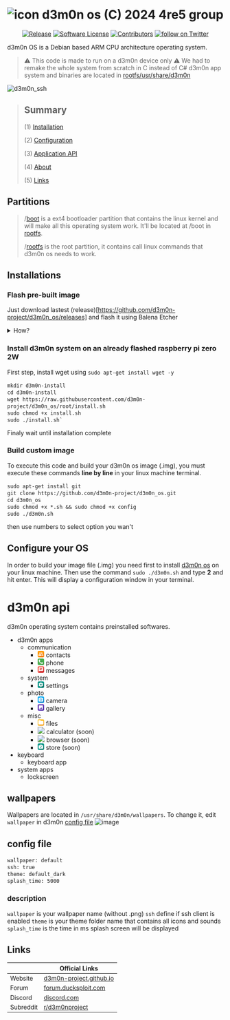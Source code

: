 
# ![icon](https://avatars.githubusercontent.com/u/136185636?s=40&u=76e3b4569d8be273bb0358ae3c71fcdf7c7b2d6b&v=4) d3m0n os (C) 2024 4re5 group

<p align="center">
    <a href="https://github.com/d3m0n-project/d3m0n_os/releases/latest"><img alt="Release" src="https://img.shields.io/github/release/d3m0n-project/d3m0n_os.svg?style=flat-square"></a>
    <a href="https://github.com/d3m0n-project/d3m0n_os/blob/master/LICENSE.md"><img alt="Software License" src="https://img.shields.io/badge/license-GPL3-brightgreen.svg?style=flat-square"></a>
    <a href="https://github.com/d3m0n-project/d3m0n_os/graphs/contributors"><img alt="Contributors" src="https://img.shields.io/github/contributors/d3m0n-project/d3m0n_os"/></a>
    <a href="https://twitter.com/intent/follow?screen_name=4re5group"><img src="https://img.shields.io/twitter/follow/4re5group?style=social&logo=twitter" alt="follow on Twitter"></a>
</p>

d3m0n OS is a Debian based ARM CPU architecture operating system. 

> :warning: This code is made to run on a d3m0n device only :warning:
> We had to remake the whole system from scratch in C instead of C# 
d3m0n app system and binaries are located in [rootfs/usr/share/d3m0n](https://github.com/d3m0n-project/d3m0n_os/tree/main/rootfs/usr/share/d3m0n)

![d3m0n_ssh](https://github.com/d3m0n-project/d3m0n_os/assets/71982379/c989aebe-c06f-4417-821c-ac0029023d80)



> ## Summary
>
>   (1) [Installation](https://github.com/d3m0n-project/d3m0n_os#Installation)
>
>   (2) [Configuration](https://github.com/d3m0n-project/d3m0n_os#Configure_your_OS)
>
>   (3) [Application API](https://github.com/d3m0n-project/d3m0n_os/blob/main/rootfs/usr/share/d3m0n/documentation/api.md)
>
>   (4) [About](https://github.com/d3m0n-project/d3m0n_os#About)
>
>   (5) [Links](https://github.com/d3m0n-project/d3m0n_os#Links)






## Partitions

> /[boot](https://github.com/d3m0n-project/d3m0n_os/tree/main/boot)		is a ext4 bootloader partition that contains the linux kernel and will make all this operating system work. It'll be located at /boot in [rootfs](https://github.com/d3m0n-project/d3m0n_os/tree/main/rootfs).
> 
> /[rootfs](https://github.com/d3m0n-project/d3m0n_os/tree/main/rootfs)	is the root partition, it contains call linux commands that d3m0n os needs to work.

## Installations
### Flash pre-built image
Just download lastest (release)[https://github.com/d3m0n-project/d3m0n_os/releases] and flash it using Balena Etcher
<details>
  <summary>How?</summary>
  <p>- Install <b>BalenaEtcher</b> from <a href="https://etcher.balena.io/#download-etcher">here</a> and select your image file (.img) </p>
  <img style="width: 400px;" src="https://github.com/d3m0n-project/d3m0n_os/assets/71982379/fec65775-27f7-4106-bdbc-fe4f6d366b1d">
  <p>- Select your SD card drive</p>
  <img style="width: 400px;" src="https://github.com/d3m0n-project/d3m0n_os/assets/71982379/239616df-6634-48e5-8bb4-a3b139993d13">
  <p>- And click <b>FLASH</b></p>
</details>

### Install d3m0n system on an already flashed **raspberry pi zero 2W**
First step, install wget using `sudo apt-get install wget -y`

    mkdir d3m0n-install
    cd d3m0n-install
    wget https://raw.githubusercontent.com/d3m0n-project/d3m0n_os/root/install.sh
    sudo chmod +x install.sh
    sudo ./install.sh`
Finaly wait until installation complete 


### Build custom image
To execute this code and build your d3m0n os image (.img), you must execute these commands **line by line** in your linux machine terminal.

    sudo apt-get install git
    git clone https://github.com/d3m0n-project/d3m0n_os.git
    cd d3m0n_os
    sudo chmod +x *.sh && sudo chmod +x config
    sudo ./d3m0n.sh
then use numbers to select option you wan't

## Configure your OS

In order to build your image file (.img) you need first to install [d3m0n os](ps://github.com/d3m0n-project/d3m0n_os#installations) on your linux machine.
Then use the command `sudo ./d3m0n.sh` and type **2** and hit enter.
This will display a configuration window in your terminal.


# d3m0n api

d3m0n operating system contains preinstalled softwares.
- d3m0n apps
  - communication
    - <img width="15" src="./rootfs/usr/share/d3m0n/themes/default_dark/icons/contacts.png?raw=true"> contacts
    - <img width="15" src="./rootfs/usr/share/d3m0n/themes/default_dark/icons/phone.png?raw=true"> phone
    - <img width="15" src="./rootfs/usr/share/d3m0n/themes/default_dark/icons/messages.png?raw=true"> messages   
  - system
    - <img width="15" src="./rootfs/usr/share/d3m0n/themes/default_dark/icons/settings.png?raw=true"> settings  
  - photo
    - <img width="15" src="./rootfs/usr/share/d3m0n/themes/default_dark/icons/camera.png?raw=true"> camera
    - <img width="15" src="./rootfs/usr/share/d3m0n/themes/default_dark/icons/gallery.png?raw=true"> gallery 
  - misc
    - <img width="15" src="./rootfs/usr/share/d3m0n/themes/default_dark/icons/folder.png?raw=true"> files
    - <img width="15" src="./rootfs/usr/share/d3m0n/themes/default_dark/icons/calculator.png?raw=true"> calculator (soon)
    - <img width="15" src="./rootfs/usr/share/d3m0n/themes/default_dark/icons/browser.png?raw=true"> browser (soon)
    - <img width="15" src="./rootfs/usr/share/d3m0n/themes/default_dark/icons/store.png?raw=true"> store (soon)
- keyboard
  - keyboard app
- system apps
   - lockscreen

## wallpapers
Wallpapers are located in `/usr/share/d3m0n/wallpapers`. To change it, edit `wallpaper` in d3m0n [config file](#config-file)
![image](https://github.com/d3m0n-project/d3m0n_os/assets/71982379/5aa3aa21-c8a5-446c-9387-479a81cb5e0a)

## config file
	wallpaper: default
	ssh: true
	theme: default_dark
	splash_time: 5000
### description
`wallpaper` is your wallpaper name (without .png)
`ssh` define if ssh client is enabled
`theme` is your theme folder name that contains all icons and sounds
`splash_time` is the time in ms splash screen will be displayed


## Links

&nbsp; | Official Links
---------|-------
Website | [d3m0n-project.github.io](https://d3m0n-project.github.io/d3m0n_os/)
Forum | [forum.ducksploit.com](https://forum.ducksploit.com/thread.html?key=d3m0n:main)
Discord | [discord.com](https://discord.com/invite/TQTEvt2wsb)
Subreddit | [r/d3m0nproject](https://www.reddit.com/r/d3m0nproject/)
